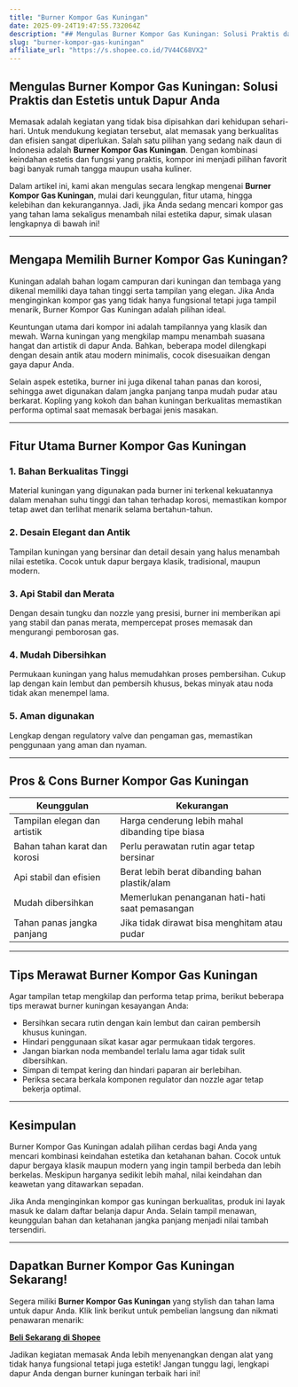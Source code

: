 ```yaml
---
title: "Burner Kompor Gas Kuningan"
date: 2025-09-24T19:47:55.732064Z
description: "## Mengulas Burner Kompor Gas Kuningan: Solusi Praktis dan Estetis untuk Dapur Anda..."
slug: "burner-kompor-gas-kuningan"
affiliate_url: "https://s.shopee.co.id/7V44C68VX2"
---
```

## Mengulas Burner Kompor Gas Kuningan: Solusi Praktis dan Estetis untuk Dapur Anda

Memasak adalah kegiatan yang tidak bisa dipisahkan dari kehidupan sehari-hari. Untuk mendukung kegiatan tersebut, alat memasak yang berkualitas dan efisien sangat diperlukan. Salah satu pilihan yang sedang naik daun di Indonesia adalah **Burner Kompor Gas Kuningan**. Dengan kombinasi keindahan estetis dan fungsi yang praktis, kompor ini menjadi pilihan favorit bagi banyak rumah tangga maupun usaha kuliner.

Dalam artikel ini, kami akan mengulas secara lengkap mengenai **Burner Kompor Gas Kuningan**, mulai dari keunggulan, fitur utama, hingga kelebihan dan kekurangannya. Jadi, jika Anda sedang mencari kompor gas yang tahan lama sekaligus menambah nilai estetika dapur, simak ulasan lengkapnya di bawah ini!

---

## Mengapa Memilih Burner Kompor Gas Kuningan?

Kuningan adalah bahan logam campuran dari kuningan dan tembaga yang dikenal memiliki daya tahan tinggi serta tampilan yang elegan. Jika Anda menginginkan kompor gas yang tidak hanya fungsional tetapi juga tampil menarik, Burner Kompor Gas Kuningan adalah pilihan ideal.

Keuntungan utama dari kompor ini adalah tampilannya yang klasik dan mewah. Warna kuningan yang mengkilap mampu menambah suasana hangat dan artistik di dapur Anda. Bahkan, beberapa model dilengkapi dengan desain antik atau modern minimalis, cocok disesuaikan dengan gaya dapur Anda.

Selain aspek estetika, burner ini juga dikenal tahan panas dan korosi, sehingga awet digunakan dalam jangka panjang tanpa mudah pudar atau berkarat. Kopling yang kokoh dan bahan kuningan berkualitas memastikan performa optimal saat memasak berbagai jenis masakan.

---

## Fitur Utama Burner Kompor Gas Kuningan

### 1. Bahan Berkualitas Tinggi  
Material kuningan yang digunakan pada burner ini terkenal kekuatannya dalam menahan suhu tinggi dan tahan terhadap korosi, memastikan kompor tetap awet dan terlihat menarik selama bertahun-tahun.

### 2. Desain Elegant dan Antik  
Tampilan kuningan yang bersinar dan detail desain yang halus menambah nilai estetika. Cocok untuk dapur bergaya klasik, tradisional, maupun modern.

### 3. Api Stabil dan Merata  
Dengan desain tungku dan nozzle yang presisi, burner ini memberikan api yang stabil dan panas merata, mempercepat proses memasak dan mengurangi pemborosan gas.

### 4. Mudah Dibersihkan  
Permukaan kuningan yang halus memudahkan proses pembersihan. Cukup lap dengan kain lembut dan pembersih khusus, bekas minyak atau noda tidak akan menempel lama.

### 5. Aman digunakan  
Lengkap dengan regulatory valve dan pengaman gas, memastikan penggunaan yang aman dan nyaman.

---

## Pros & Cons Burner Kompor Gas Kuningan

| Keunggulan                              | Kekurangan                                 |
|----------------------------------------|-------------------------------------------|
| Tampilan elegan dan artistik        | Harga cenderung lebih mahal dibanding tipe biasa |
| Bahan tahan karat dan korosi         | Perlu perawatan rutin agar tetap bersinar |
| Api stabil dan efisien                | Berat lebih berat dibanding bahan plastik/alam |
| Mudah dibersihkan                     | Memerlukan penanganan hati-hati saat pemasangan |
| Tahan panas jangka panjang          | Jika tidak dirawat bisa menghitam atau pudar |

---

## Tips Merawat Burner Kompor Gas Kuningan

Agar tampilan tetap mengkilap dan performa tetap prima, berikut beberapa tips merawat burner kuningan kesayangan Anda:

- Bersihkan secara rutin dengan kain lembut dan cairan pembersih khusus kuningan.
- Hindari penggunaan sikat kasar agar permukaan tidak tergores.
- Jangan biarkan noda membandel terlalu lama agar tidak sulit dibersihkan.
- Simpan di tempat kering dan hindari paparan air berlebihan.
- Periksa secara berkala komponen regulator dan nozzle agar tetap bekerja optimal.

---

## Kesimpulan

Burner Kompor Gas Kuningan adalah pilihan cerdas bagi Anda yang mencari kombinasi keindahan estetika dan ketahanan bahan. Cocok untuk dapur bergaya klasik maupun modern yang ingin tampil berbeda dan lebih berkelas. Meskipun harganya sedikit lebih mahal, nilai keindahan dan keawetan yang ditawarkan sepadan.

Jika Anda menginginkan kompor gas kuningan berkualitas, produk ini layak masuk ke dalam daftar belanja dapur Anda. Selain tampil menawan, keunggulan bahan dan ketahanan jangka panjang menjadi nilai tambah tersendiri.

---

## Dapatkan Burner Kompor Gas Kuningan Sekarang!

Segera miliki **Burner Kompor Gas Kuningan** yang stylish dan tahan lama untuk dapur Anda. Klik link berikut untuk pembelian langsung dan nikmati penawaran menarik:

[**Beli Sekarang di Shopee**](https://s.shopee.co.id/7V44C68VX2)

Jadikan kegiatan memasak Anda lebih menyenangkan dengan alat yang tidak hanya fungsional tetapi juga estetik! Jangan tunggu lagi, lengkapi dapur Anda dengan burner kuningan terbaik hari ini!